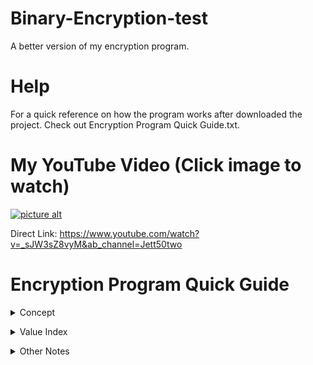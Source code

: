# Binary-Encryption-test
A better version of my encryption program.

# Help
For a quick reference on how the program works after downloaded the project. Check out Encryption Program Quick Guide.txt.

# My YouTube Video (Click image to watch)
[![picture alt](https://i.ytimg.com/vi/_sJW3sZ8vyM/hqdefault.jpg?sqp=-oaymwEZCNACELwBSFXyq4qpAwsIARUAAIhCGAFwAQ==&rs=AOn4CLAlRmguYshA5vZJXE2eEXzqhWVKvw)](https://www.youtube.com/watch?v=_sJW3sZ8vyM&ab_channel=Jett50two) 

Direct Link: https://www.youtube.com/watch?v=_sJW3sZ8vyM&ab_channel=Jett50two

# Encryption Program Quick Guide
<details>
  <summary>Concept</summary>
  <p>Set A-z to binary strings.</p>
  <p>Then use those strings as the base of the random numbers.</p>
  <p>IF 0, number should be 0 <= x <= 4</p>
  <p>IF 1, number should be 5 <= x <= 9</p>
</details>
  </p>
<details>
  <summary>Value Index</summary>
      
      A=10 Binary = 000001
      a=11 Binary = 000010 
      B=12 Binary = 000011 
      b=13 Binary = 000100 
      C=14 Binary = 000101 
      c=15 Binary = 000110 
      D=16 Binary = 000111 
      D=16 Binary = 000111 
      d=17 Binary = 001000 
      E=18 Binary = 001001 
      e=19 Binary = 001010 
      F=20 Binary = 001011 
      f=21 Binary = 001100 
      G=22 Binary = 001101 
      g=23 Binary = 001110 
      H=24 Binary = 001111 
      h=25 Binary = 010000 
      I=26 Binary = 010001 
      i=27 Binary = 010010 
      J=28 Binary = 010011 
      j=29 Binary = 010100 
      K=30 Binary = 010101 
      k=31 Binary = 010110 
      L=32 Binary = 010111 
      l=33 Binary = 011000 
      M=34 Binary = 011001 
      m=35 Binary = 011010 
      N=36 Binary = 011011 
      n=37 Binary = 011100 
      O=38 Binary = 011101 
      o=39 Binary = 011110 
      P=40 Binary = 011111 
      p=41 Binary = 100000 
      Q=42 Binary = 100001 
      q=43 Binary = 100010 
      R=44 Binary = 100011 
      r=45 Binary = 100100 
      S=46 Binary = 100101 
      s=47 Binary = 100110 
      T=48 Binary = 100111 
      t=49 Binary = 101000 
      U=50 Binary = 101001 
      u=51 Binary = 101010 
      V=52 Binary = 101011 
      v=53 Binary = 101100 
      W=54 Binary = 101101 
      w=55 Binary = 101110 
      X=56 Binary = 101111 
      x=57 Binary = 110000 
      Y=58 Binary = 110001 
      y=59 Binary = 110010 
      Z=60 Binary = 110011 
      z=61 Binary = 110100 
      0=62 Binary = 110101 
      1=63 Binary = 110110 
      2=64 Binary = 110111 
      3=65 Binary = 111000 
      4=66 Binary = 111001 
      5=67 Binary = 111010 
      6=68 Binary = 111011 
      7=69 Binary = 111100 
      8=70 Binary = 111101 
      9=71 Binary = 111110 
      'white space' =72 Binary = 111111 
  </details>
  </p>
  <details>
    <summary>Other Notes</summary>
    <p>If you go this far, add a 0 to all old binary statements</p>
    <p>=64 Binary = 1000000</p>
  </details>
  </p>
